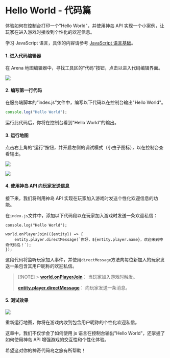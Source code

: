 # Hello World - 代码篇

体验如何在控制台打印一个"Hello World"，并使用神岛 API 实现一个小案例，让玩家在进入游戏时接收到个性化的欢迎信息。

学习 JavaScript 语言，具体的内容请参考 [JavaScript 语言基础](/javascriptEntry/01-getting-started/01-what-is-javascript)。

#### 1. 进入代码编辑器

在 Arena 地图编辑器中，寻找工具区的“代码”按钮，点击以进入代码编辑界面。

![](/QQ20240913-152031.png)

#### 2. 编写第一行代码

在服务端脚本的“index.js”文件中，编写以下代码以在控制台输出"Hello World"。

```js
console.log("Hello World");
```

运行此代码后，你将在控制台看到"Hello World"的输出。

#### 3. 运行地图

点击右上角的“运行”按钮，并开启左侧的调试模式（小虫子图标），以在控制台查看输出。

![](/QQ20240913-152456.png)

![](/QQ20240918-131047.png)

#### 4. 使用神岛 API 向玩家发送信息

接下来，我们将利用神岛 API 实现在玩家加入游戏时发送个性化欢迎信息的功能。

在`index.js`文件中，添加以下代码段以在玩家加入游戏时发送一条欢迎私信：

```js{3-5}
console.log("Hello World");

world.onPlayerJoin(({entity}) => {
    entity.player.directMessage(`你好，${entity.player.name}，欢迎来到神奇代码岛！`);
});
```

这段代码将监听玩家加入事件，并使用`directMessage`方法向每位新加入的玩家发送一条包含其用户昵称的欢迎私信。

> [!NOTE] > [**world.onPlayerJoin**](https://docs.dao3.fun/api/GameWorld/playerJL.html#onPlayerJoin)： 当玩家加入游戏时触发。
>
> [**entity.player.directMessage**](https://docs.dao3.fun/api/GamePlayer/chat.html#directMessage)： 向玩家发送一条消息。

#### 5. 测试效果

![](/QQ20240918-130943.png)

重新运行地图，你将在游戏内收到包含用户昵称的个性化欢迎私信。

这章中，我们不仅学会了如何使用 js 语言在控制台输出"Hello World"，还掌握了如何使用神岛 API 增强游戏的交互性和个性化体验。

希望这对你的神奇代码岛之旅有所帮助！
